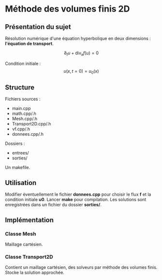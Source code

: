 # Méthode des volumes finis 2D

## Présentation du sujet
Résolution numérique d'une équation hyperbolique en deux dimensions : **l'équation de transport**.

$$ \partial_t u + \mathrm{div}_x f(u) = 0 $$

Condition initiale :
$$ u(x, t = 0) = u_0(x) $$

## Structure
Fichiers sources :

+ main.cpp
+ math.cpp/.h
+ Mesh.cpp/.h
+ Transport2D.cpp/.h
+ vf.cpp/.h
+ donnees.cpp/.h

Dossiers :

+ entrees/
+ sorties/

Un makefile.

## Utilisation
Modifier éventuellement le fichier **donnees.cpp** pour choisir le flux **f** et la condition initiale **u0**. Lancer **make** pour compilation. Les solutions sont enregistrées dans un fichier du dossier **sorties/**.

## Implémentation

### Classe Mesh
Maillage cartésien.

### Classe Transport2D
Contient un maillage cartésien, des solveurs par méthode des volumes finis. Stocke la solution approchée.